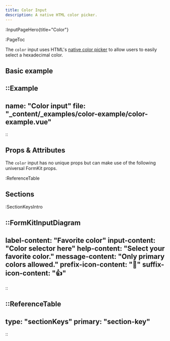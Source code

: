 ```yaml
---
title: Color Input
description: A native HTML color picker.
---
```


:InputPageHero{title="Color"}

:PageToc

The `color` input uses HTML's [native color picker](https://developer.mozilla.org/en-US/docs/Web/HTML/Element/input/color) to allow users to easily select a hexadecimal color.

## Basic example

::Example
---
  name: "Color input"
  file: "_content/_examples/color-example/color-example.vue"
---
::

## Props & Attributes

The `color` input has no unique props but can make use of the following universal
FormKit props.

:ReferenceTable

## Sections

:SectionKeysIntro

::FormKitInputDiagram
---
label-content: "Favorite color"
input-content: "Color selector here"
help-content: "Select your favorite color."
message-content: "Only primary colors allowed."
prefix-icon-content: "🎨"
suffix-icon-content: "👍"
---
::

::ReferenceTable
---
type: "sectionKeys"
primary: "section-key"
---
::

